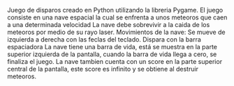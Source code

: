 Juego de disparos creado en Python utilizando la libreria Pygame.
El juego consiste en una nave espacial la cual se enfrenta a unos meteoros que caen a una determinada velocidad
La nave debe sobrevivir a la caida de los meteoros por medio de su rayo laser.
Movimientos de la nave:
Se mueve de izquierda a derecha con las feclas del teclado.
Dispara con la barra espaciadora
La nave tiene una barra de vida, está se muestra en la parte superior izquierda de la pantalla, cuando la barra de vida llega a cero, 
se finaliza el juego.
La nave tambien cuenta con un score en la parte superior central de la pantalla, este score es infinito y se obtiene al destruir meteoros.

